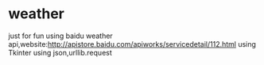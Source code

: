 # weather
just for fun
using baidu weather api,website:http://apistore.baidu.com/apiworks/servicedetail/112.html
using Tkinter
using json,urllib.request
